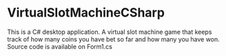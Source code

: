 # VirtualSlotMachineCSharp
This is a C# desktop application. A virtual slot machine game that keeps track of how many coins you have bet so far and how many you have won. Source code is available on Form1.cs

